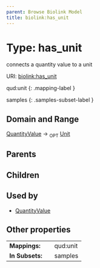 ```yaml
---
parent: Browse Biolink Model
title: biolink:has_unit
---
```


# Type: has_unit


connects a quantity value to a unit

URI: [biolink:has_unit](https://w3id.org/biolink/vocab/has_unit)

qud:unit
{: .mapping-label }


samples
{: .samples-subset-label }


## Domain and Range

[QuantityValue](QuantityValue.md) ->  <sub>OPT</sub> [Unit](types/Unit.md)

## Parents


## Children


## Used by

 * [QuantityValue](QuantityValue.md)

## Other properties

|  |  |  |
| --- | --- | --- |
| **Mappings:** | | qud:unit |
| **In Subsets:** | | samples |

